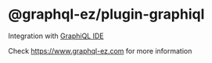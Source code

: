 # @graphql-ez/plugin-graphiql

Integration with [GraphiQL IDE](https://github.com/graphql/graphiql)

Check https://www.graphql-ez.com for more information
